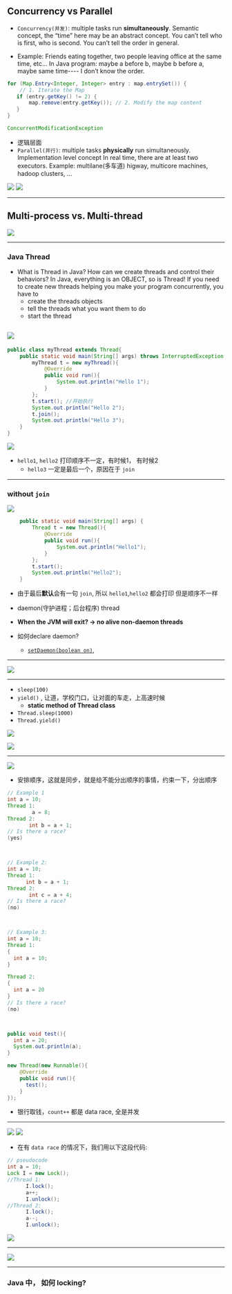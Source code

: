 ## Concurrency vs Parallel

- `Concurrency(并发)`: multiple tasks run **simultaneously**. Semantic concept, the “time” here 
  may be an abstract concept. You can’t tell who is first, who is second. You can’t tell the order 
  in general.

- Example: Friends eating together, two people leaving office at the same time, etc…
  In Java program: maybe a before b, maybe b before a, maybe same time---- I don’t know the order.

```java
for (Map.Entry<Integer, Integer> entry : map.entrySet()) { 
    // 1. Iterate the Map
   if (entry.getKey() != 2) {
       map.remove(entry.getKey()); // 2. Modify the map content
   }
}

ConcurrentModificationException
```


- 逻辑层面
- `Parallel(并行)`: multiple tasks **physically** run simultaneously. Implementation level concept
  In real time, there are at least two executors.
  Example: multilane(多车道) higway, multicore machines, hadoop clusters, ... 

![](img/2021-07-24-00-50-54.png)
![](img/2021-07-24-00-51-04.png)

---

## Multi-process vs. Multi-thread

![](img/2021-07-24-00-54-27.png)

---

### Java Thread

- What is Thread in Java? How can we create threads and control their behaviors?
  In Java, everything is an OBJECT, so is Thread! If you need to create new threads helping you make
  your program concurrently, you have to 
  - create the threads objects
  - tell the threads what you want them to do
  - start the thread

![](img/2021-07-24-10-28-47.png)
---

```java
public class myThread extends Thread{
    public static void main(String[] args) throws InterruptedException {
        myThread t = new myThread(){
            @Override
            public void run(){
                System.out.println("Hello 1");
            }
        };
        t.start(); //开始执行
        System.out.println("Hello 2");
        t.join();
        System.out.println("Hello 3");
    }
}
```

![](img/2021-07-24-10-39-08.png)

- `hello1`, `hello2` 打印顺序不一定，有时候1， 有时候2
  - `hello3` 一定是最后一个，原因在于 `join`

---

### without `join`

![](img/2021-07-24-11-17-43.png)

```java
    public static void main(String[] args) {
        Thread t = new Thread(){
            @Override
            public void run(){
                System.out.println("Hello1");
            }
        };
        t.start();
        System.out.println("Hello2");
    }
```

- 由于最后**默认**会有一句 `join`, 所以 `hello1`,`hello2` 都会打印 但是顺序不一样

- daemon(守护进程；后台程序) thread
- **When the JVM will exit? -> no alive non-daemon threads**

- 如何declare daemon?
  - [`setDaemon(boolean on)`](https://docs.oracle.com/javase/7/docs/api/java/lang/Thread.html#setDaemon(boolean)), 


---

![](img/2021-07-24-11-59-35.png)

---

- `sleep(100)`
- `yield()` , 让道，学校门口，让对面的车走，上高速时候
  - **static method of Thread class**
- `Thread.sleep(1000)`
- `Thread.yield()`


![](img/2021-07-24-13-18-00.png)

![](img/2021-07-24-13-30-54.png)

---

![](img/2021-07-24-13-31-55.png)

- 安排顺序，这就是同步，就是给不能分出顺序的事情，约束一下，分出顺序

```java
// Example 1
int a = 10;
Thread 1:
        a = 8;
Thread 2:
       int b = a + 1;         
// Is there a race?
(yes)



// Example 2:
int a = 10;
Thread 1:
      int b = a + 1;
Thread 2:
       int c = a + 4;         
// Is there a race?
(no)



// Example 3:
int a = 10;
Thread 1:
{
  int a = 10;
}

Thread 2:
{
  int a = 20
}   
// Is there a race?
(no)



public void test(){
  int a = 20;
  System.out.println(a);
}

new Thread(new Runnable(){
    @Override
    public void run(){
      test();
    }
});
```

- 银行取钱，`count++` 都是 data race, 全是并发

---

![](img/2021-07-24-13-51-06.png)
![](img/2021-07-24-13-51-40.png)

- 在有 `data race` 的情况下，我们用以下这段代码:

```java
// pseudocode
int a = 10;
Lock I = new Lock();
//Thread 1:
      I.lock();
      a++;
      I.unlock();
//Thread 2:
      I.lock();
      a--;
      I.unlock();      
```

![](img/2021-07-24-14-08-30.png)

---

![](img/2021-07-24-14-26-32.png)

---

### Java 中， 如何 locking?

